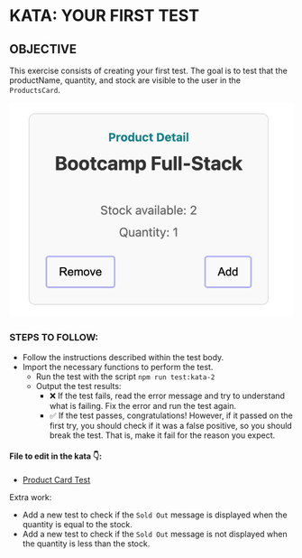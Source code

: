 # KATA: YOUR FIRST TEST

## OBJECTIVE

This exercise consists of creating your first test. The goal is to test that the productName, quantity, and stock are
visible to the user in the `ProductsCard`.

![/assets/product-card.png](../../../public/assets/product-card.png)

### STEPS TO FOLLOW:

- Follow the instructions described within the test body.
- Import the necessary functions to perform the test.
  - Run the test with the script ```npm run test:kata-2```
  - Output the test results:
    - ❌ If the test fails, read the error message and try to understand what is failing. Fix the error and run the test
      again.
    - ✅ If the test passes, congratulations! However, if it passed on the first try, you should check if it was a false
      positive, so you should break the test. That is, make it fail for the reason you expect.

#### File to edit in the kata 👇:

- [Product Card Test](../../../src/katas/kata-2/ProductCard.test.tsx)

Extra work:

- Add a new test to check if the `Sold Out` message is displayed when the quantity is equal to the stock.
- Add a new test to check if the `Sold Out` message is not displayed when the quantity is less than the stock.

